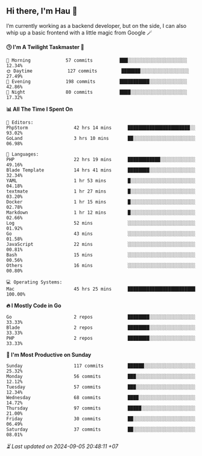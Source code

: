## Hi there, I'm Hau 👋
I’m currently working as a backend developer, but on the side, I can also whip up a basic frontend with a little magic from Google 🪄

<!--START_SECTION:readme-stats-->
**🕒 I'm A Twilight Taskmaster 🌆**

```text
🌅 Morning             57 commits          ███░░░░░░░░░░░░░░░░░░░░░░   12.34%
🌞 Daytime             127 commits         ███████░░░░░░░░░░░░░░░░░░   27.49%
🌆 Evening             198 commits         ███████████░░░░░░░░░░░░░░   42.86%
🌙 Night               80 commits          ████░░░░░░░░░░░░░░░░░░░░░   17.32%
```

**📊 All The Time I Spent On**

```text
📝 Editors:
PhpStorm                 42 hrs 14 mins      ███████████████████████░░   93.02%
GoLand                   3 hrs 10 mins       ██░░░░░░░░░░░░░░░░░░░░░░░   06.98%

💬 Languages:
PHP                      22 hrs 19 mins      ████████████░░░░░░░░░░░░░   49.16%
Blade Template           14 hrs 41 mins      ████████░░░░░░░░░░░░░░░░░   32.34%
YAML                     1 hr 53 mins        █░░░░░░░░░░░░░░░░░░░░░░░░   04.18%
textmate                 1 hr 27 mins        █░░░░░░░░░░░░░░░░░░░░░░░░   03.20%
Docker                   1 hr 15 mins        █░░░░░░░░░░░░░░░░░░░░░░░░   02.78%
Markdown                 1 hr 12 mins        █░░░░░░░░░░░░░░░░░░░░░░░░   02.66%
Log                      52 mins             ░░░░░░░░░░░░░░░░░░░░░░░░░   01.92%
Go                       43 mins             ░░░░░░░░░░░░░░░░░░░░░░░░░   01.58%
JavaScript               22 mins             ░░░░░░░░░░░░░░░░░░░░░░░░░   00.81%
Bash                     15 mins             ░░░░░░░░░░░░░░░░░░░░░░░░░   00.56%
Others                   16 mins             ░░░░░░░░░░░░░░░░░░░░░░░░░   00.80%

💻 Operating Systems:
Mac                      45 hrs 25 mins      █████████████████████████   100.00%
```

**🔥 I Mostly Code in Go**

```text
Go                       2 repos             ████████░░░░░░░░░░░░░░░░░   33.33%
Blade                    2 repos             ████████░░░░░░░░░░░░░░░░░   33.33%
PHP                      2 repos             ████████░░░░░░░░░░░░░░░░░   33.33%
```

**📅 I'm Most Productive on Sunday**

```text
Sunday                   117 commits         ██████░░░░░░░░░░░░░░░░░░░   25.32%
Monday                   56 commits          ███░░░░░░░░░░░░░░░░░░░░░░   12.12%
Tuesday                  57 commits          ███░░░░░░░░░░░░░░░░░░░░░░   12.34%
Wednesday                68 commits          ████░░░░░░░░░░░░░░░░░░░░░   14.72%
Thursday                 97 commits          █████░░░░░░░░░░░░░░░░░░░░   21.00%
Friday                   30 commits          ██░░░░░░░░░░░░░░░░░░░░░░░   06.49%
Saturday                 37 commits          ██░░░░░░░░░░░░░░░░░░░░░░░   08.01%
```



*⏳ Last updated on 2024-09-05 20:48:11 +07*
<!--END_SECTION:readme-stats-->
